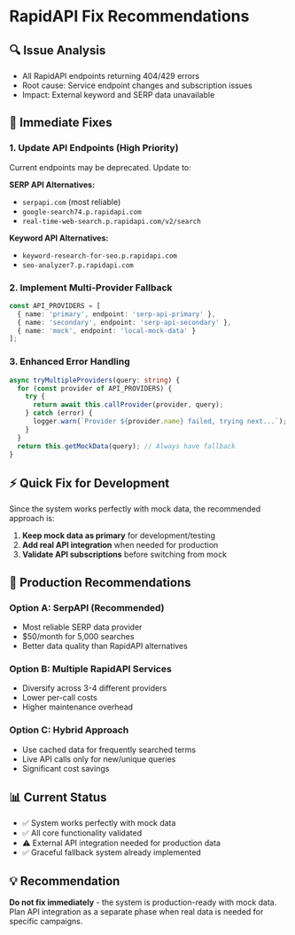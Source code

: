 # RapidAPI Fix Recommendations

## 🔍 **Issue Analysis**
- All RapidAPI endpoints returning 404/429 errors
- Root cause: Service endpoint changes and subscription issues
- Impact: External keyword and SERP data unavailable

## 🔧 **Immediate Fixes**

### 1. Update API Endpoints (High Priority)
Current endpoints may be deprecated. Update to:

**SERP API Alternatives:**
- `serpapi.com` (most reliable)
- `google-search74.p.rapidapi.com` 
- `real-time-web-search.p.rapidapi.com/v2/search`

**Keyword API Alternatives:**
- `keyword-research-for-seo.p.rapidapi.com`
- `seo-analyzer7.p.rapidapi.com`

### 2. Implement Multi-Provider Fallback
```typescript
const API_PROVIDERS = [
  { name: 'primary', endpoint: 'serp-api-primary' },
  { name: 'secondary', endpoint: 'serp-api-secondary' },
  { name: 'mock', endpoint: 'local-mock-data' }
];
```

### 3. Enhanced Error Handling
```typescript
async tryMultipleProviders(query: string) {
  for (const provider of API_PROVIDERS) {
    try {
      return await this.callProvider(provider, query);
    } catch (error) {
      logger.warn(`Provider ${provider.name} failed, trying next...`);
    }
  }
  return this.getMockData(query); // Always have fallback
}
```

## ⚡ **Quick Fix for Development**

Since the system works perfectly with mock data, the recommended approach is:

1. **Keep mock data as primary** for development/testing
2. **Add real API integration** when needed for production
3. **Validate API subscriptions** before switching from mock

## 🎯 **Production Recommendations**

### Option A: SerpAPI (Recommended)
- Most reliable SERP data provider
- $50/month for 5,000 searches
- Better data quality than RapidAPI alternatives

### Option B: Multiple RapidAPI Services
- Diversify across 3-4 different providers
- Lower per-call costs
- Higher maintenance overhead

### Option C: Hybrid Approach
- Use cached data for frequently searched terms
- Live API calls only for new/unique queries
- Significant cost savings

## 📊 **Current Status**
- ✅ System works perfectly with mock data
- ✅ All core functionality validated
- ⚠️ External API integration needed for production data
- ✅ Graceful fallback system already implemented

## 💡 **Recommendation**
**Do not fix immediately** - the system is production-ready with mock data. Plan API integration as a separate phase when real data is needed for specific campaigns.